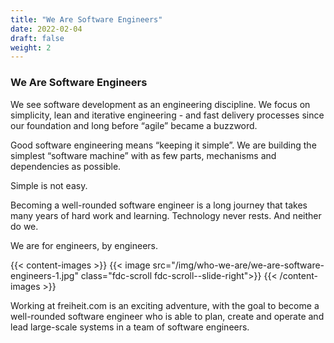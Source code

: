 ```yaml
---
title: "We Are Software Engineers"
date: 2022-02-04
draft: false
weight: 2
---
```


### We Are Software Engineers

We see software development as an engineering discipline. We focus on simplicity, lean and iterative engineering - and fast delivery processes since our foundation and long before “agile” became a buzzword.

Good software engineering means “keeping it simple”. We are building the simplest “software machine” with as few parts, mechanisms and dependencies as possible.

Simple is not easy.

Becoming a well-rounded software engineer is a long journey that takes many years of hard work and learning. Technology never rests. And neither do we.

We are for engineers, by engineers.


{{< content-images >}}
  {{< image src="/img/who-we-are/we-are-software-engineers-1.jpg" class="fdc-scroll fdc-scroll--slide-right">}}
{{< /content-images >}}

Working at freiheit.com is an exciting adventure, with the goal to become a well-rounded software engineer who is able to plan, create and operate and lead large-scale systems in a team of software engineers.
